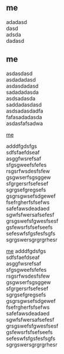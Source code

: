 ## me  
adadasd   
dasd  
adsda  
dadasd  
## me  
asdasdasd  
asdadadasd  
asdasdadasd  
sadadadasda  
asdsadasda  
saddadasdasd  
asdsadasdadfa  
fafasadadasda  
asdasfafsadwa

[me](#me)

adddfgdsfgs  
sdfsfaefdseaf  
asggfwsrefsaf  
sfgsgweefsfefes  
rsgsrfwsdesfsfew  
gsgwserfsgsggew  
sfgrgersrfsefesef   
sgrgsefgregsefs  
gsgrsgwsefsdgewef  
fsefrgherfsfsefws  
safefawsdeadaed  
sgwfsfwersafsefesf  
grsgswefsfgwesfsesf  
gsfewsrfsfsefseefs  
sefeswfsfgsfesfsgfs  
sgrgswersgrgrgrhesr  

[me](#me)
adddfgdsfgs  
sdfsfaefdseaf  
asggfwsrefsaf  
sfgsgweefsfefes  
rsgsrfwsdesfsfew  
gsgwserfsgsggew  
sfgrgersrfsefesef   
sgrgsefgregsefs  
gsgrsgwsefsdgewef  
fsefrgherfsfsefws  
safefawsdeadaed  
sgwfsfwersafsefesf  
grsgswefsfgwesfsesf  
gsfewsrfsfsefseefs  
sefeswfsfgsfesfsgfs  
sgrgswersgrgrgrhesr  

